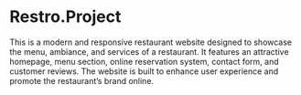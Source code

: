 # Restro.Project

This is a modern and responsive restaurant website designed to showcase the menu, ambiance, and services of a restaurant. It features an attractive homepage, menu section, online reservation system, contact form, and customer reviews. The website is built to enhance user experience and promote the restaurant’s brand online.

